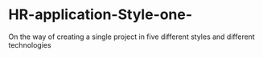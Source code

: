 # HR-application-Style-one-
On the way of creating a single project in five different styles and different technologies
